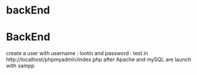 # backEnd
# BackEnd
create a user with username : lootin and password : test in http://localhost/phpmyadmin/index.php after Apache and mySQL are launch with xampp
